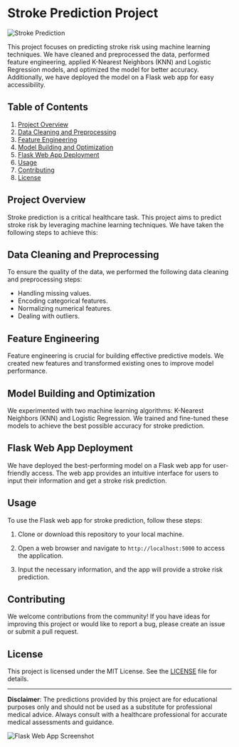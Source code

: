 # Stroke Prediction Project

![Stroke Prediction](stroke_prediction_image.png)

This project focuses on predicting stroke risk using machine learning techniques. We have cleaned and preprocessed the data, performed feature engineering, applied K-Nearest Neighbors (KNN) and Logistic Regression models, and optimized the model for better accuracy. Additionally, we have deployed the model on a Flask web app for easy accessibility.

## Table of Contents

1. [Project Overview](#project-overview)
2. [Data Cleaning and Preprocessing](#data-cleaning-and-preprocessing)
3. [Feature Engineering](#feature-engineering)
4. [Model Building and Optimization](#model-building-and-optimization)
5. [Flask Web App Deployment](#flask-web-app-deployment)
6. [Usage](#usage)
7. [Contributing](#contributing)
8. [License](#license)

## Project Overview

Stroke prediction is a critical healthcare task. This project aims to predict stroke risk by leveraging machine learning techniques. We have taken the following steps to achieve this:

## Data Cleaning and Preprocessing

To ensure the quality of the data, we performed the following data cleaning and preprocessing steps:

- Handling missing values.
- Encoding categorical features.
- Normalizing numerical features.
- Dealing with outliers.

## Feature Engineering

Feature engineering is crucial for building effective predictive models. We created new features and transformed existing ones to improve model performance.

## Model Building and Optimization

We experimented with two machine learning algorithms: K-Nearest Neighbors (KNN) and Logistic Regression. We trained and fine-tuned these models to achieve the best possible accuracy for stroke prediction.

## Flask Web App Deployment

We have deployed the best-performing model on a Flask web app for user-friendly access. The web app provides an intuitive interface for users to input their information and get a stroke risk prediction.

## Usage

To use the Flask web app for stroke prediction, follow these steps:

1. Clone or download this repository to your local machine.


4. Open a web browser and navigate to `http://localhost:5000` to access the application.

5. Input the necessary information, and the app will provide a stroke risk prediction.

## Contributing

We welcome contributions from the community! If you have ideas for improving this project or would like to report a bug, please create an issue or submit a pull request.

## License

This project is licensed under the MIT License. See the [LICENSE](LICENSE) file for details.

---

**Disclaimer**: The predictions provided by this project are for educational purposes only and should not be used as a substitute for professional medical advice. Always consult with a healthcare professional for accurate medical assessments and guidance.

![Flask Web App Screenshot](web_app_screenshot.png)
